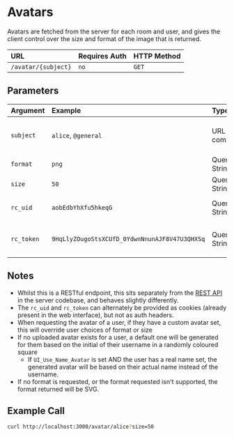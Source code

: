 # Avatars

Avatars are fetched from the server for each room and user, and gives the client control over the size and format of the image that is returned.

| URL | Requires Auth | HTTP Method |
| :--- | :--- | :--- |
| `/avatar/{subject}` | `no` | `GET` |

## Parameters

| Argument | Example | Type | Required | Description |
| :--- | :--- | :--- | :--- | :--- |
| `subject` | `alice`, `@general` | URL component | Required | Name of user or channel. Channels are always preceded by an @ symbol. Rooms that are DMs are always represented by the other participant's user avatar. |
| `format` | `png` | Query String | Optional | Format of the image requested. Can be one of: `jpg`, `jpeg`, `png`. |
| `size` | `50` | Query String | Optional | Width and height of the image. Default: 200 |
| `rc_uid` | `aobEdbYhXfu5hkeqG` | Query String | Optional | User ID for authenticating, only required if `Accounts_AvatarBlockUnauthenticatedAccess` is enabled |
| `rc_token` | `9HqLlyZOugoStsXCUfD_0YdwnNnunAJF8V47U3QHXSq` | Query String | Optional | User auth token for authenticating, only required if `Accounts_AvatarBlockUnauthenticatedAccess` is enabled |

## Notes

* Whilst this is a RESTful endpoint, this sits separately from the [REST API](rest-api/) in the server codebase, and behaves slightly differently.
* The `rc_uid` and `rc_token` can alternately be provided as cookies \(already present in the web interface\), but not as auth headers.
* When requesting the avatar of a user, if they have a custom avatar set, this will override user choices of format or size
* If no uploaded avatar exists for a user, a default one will be generated for them based on the initial of their username in a randomly coloured square
  * If `UI_Use_Name_Avatar` is set AND the user has a real name set, the generated avatar will be based on their actual name instead of the username.
* If no format is requested, or the format requested isn't supported, the format returned will be SVG.

## Example Call

```bash
curl http://localhost:3000/avatar/alice?size=50
```

